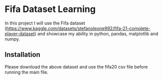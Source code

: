 # Fifa Dataset Learning
In this project I will use the Fifa dataset (https://www.kaggle.com/datasets/stefanoleone992/fifa-21-complete-player-dataset) and showcase my ability in python, pandas, matplotlib and numpy.

## Installation
Please download the above dataset and use the fifa20 csv file before running the main file.